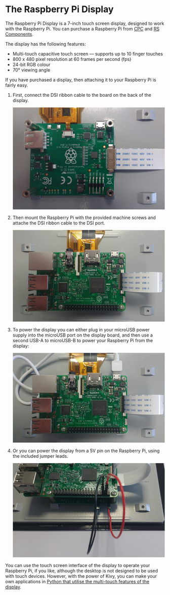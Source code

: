 # The Raspberry Pi Display

The Raspberry Pi Display is a 7-inch touch screen display, designed to work with the Raspberry Pi.
You can purchase a Raspberry Pi from [CPC](http://cpc.farnell.com/raspberry-pi/raspberrypi-display/raspberry-pi-touchscreen-display/dp/SC13858) and [RS Components](http://uk.rs-online.com/web/p/graphics-display-development-kits/8997466/).

The display has the following features:
- Multi-touch capacitive touch screen — supports up to 10 finger touches
- 800 x 480 pixel resolution at 60 frames per second (fps)
- 24-bit RGB colour
- 70° viewing angle

If you have purchased a display, then attaching it to your Raspberry Pi is fairly easy.

1. First, connect the DSI ribbon cable to the board on the back of the display.

	![](images/display-assemble1.jpg)

1. Then mount the Raspberry Pi with the provided machine screws and attache the DSI ribbon cable to the DSI port.

	![](images/display-assemble2.jpg)
	
1. To power the display you can either plug in your microUSB power supply into the microUSB port on the display board, and then use a second USB-A to microUSB-B to power your Raspberry Pi from the display:

	![](images/display-assemble3.jpg)
	
1. Or you can power the display from a 5V pin on the Raspberry Pi, using the included jumper leads.

	![](images/display-assemble4.jpg)
	
You can use the touch screen interface of the display to operate your Raspberry Pi, if you like, although the desktop is not designed to be used with touch devices. However, with the power of Kivy, you can make your own applications in [Python that utilise the multi-touch features of the display](https://www.youtube.com/watch?v=Eah3Zq18OyM).
